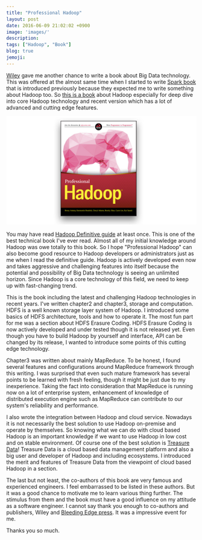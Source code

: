 ```yaml
---
title: "Professional Hadoop"
layout: post
date: 2016-06-09 21:02:02 +0900
image: 'images/'
description:
tags: ["Hadoop", "Book"]
blog: true
jemoji:
---
```


[Wiley](http://as.wiley.com/) gave me another chance to write a book about Big Data technology. This was offered at the almost same time
when I started to write [Spark book](http://www.lewuathe.com/blog/spark-in-production/) that is introduced previously because they expected me
to write something about Hadoop too. So [this is a book](http://shop.oreilly.com/product/9781119267171.do) about Hadoop especially for deep dive into core Hadoop technology and recent version which has a lot of advanced and cutting edge features.

[![Professional Hadoop](/images/posts/2016-06-09-professional-hadoop/professional_hadoop.png)](http://shop.oreilly.com/product/9781119267171.do)

<!-- more -->

You may have read [Hadoop Definitive guide](http://shop.oreilly.com/product/0636920021773.do) at least once.
This is one of the best technical book I've ever read. Almost all of my initial knowledge around Hadoop was owe totally to this book.
So I hope "Professional Hadoop" can also become good resource to Hadoop developers or administrators just as me when I read the definitive guide.
Hadoop is actively developed even now and takes aggressive and challenging features into itself because the potential and possibility of
Big Data technology is seeing an unlimited horizon. Since Hadoop is a core technology of this field, we need to keep up with fast-changing trend.

This is the book including the latest and challenging Hadoop technologies in recent years. I've written chapter2 and chapter3, storage and computation.
HDFS is a well known storage layer system of Hadoop. I introduced some basics of HDFS architecture, tools and how to operate it. The most fun part for me was a section
about HDFS Erasure Coding. HDFS Erasure Coding is now actively developed and under tested though it is not released yet. Even though you have to build Hadoop by yourself
and interface, API can be changed by its release, I wanted to introduce some points of this cutting edge technology.

Chapter3 was written about mainly MapReduce. To be honest, I found several features and configurations around MapReduce framework through this writing.
I was surprised that even such mature framework has several points to be learned with fresh feeling, though it might be just due to my inexperience.
Taking the fact into consideration that MapReduce is running now on a lot of enterprise system, enhancement of knowledge of distributed execution engine such
as MapReduce can contribute to our system's reliability and performance.

I also wrote the integration between Hadoop and cloud service. Nowadays it is not necessarily the best solution to use Hadoop on-premise and operate by themselves.
So knowing what we can do with cloud based Hadoop is an important knowledge if we want to use Hadoop in low cost and on stable environment. Of course one of the best solution is [Treasure Data](https://www.treasuredata.com/)! Treasure Data is a cloud based data management platform and also a big user and developer of Hadoop and
including ecosystems. I introduced the merit and features of Treasure Data from the viewpoint of cloud based Hadoop in a section.

The last but not least, the co-authors of this book are very famous and experienced engineers. I feel embarrassed to be listed in these authors.
But it was a good chance to motivate me to learn various thing further. The stimulus from them and the book must have a good influence on my attitude
as a software engineer. I cannot say thank you enough to co-authors and publishers, Wiley and [Bleeding Edge press](bleedingedgepress.com).
It was a impressive event for me.

Thanks you so much.
